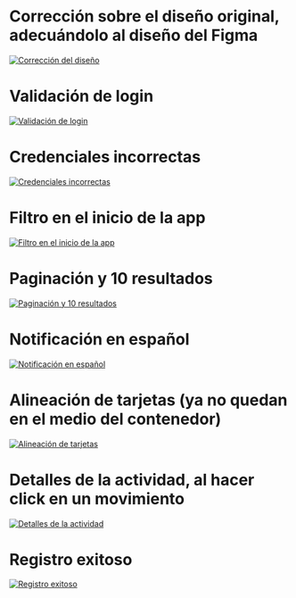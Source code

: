 # Corrección sobre el diseño original, adecuándolo al diseño del Figma
[![Corrección del diseño](https://iili.io/dDSBDBV.md.jpg)](https://freeimage.host/i/dDSBDBV)

# Validación de login
[![Validación de login](https://iili.io/dDSoY79.md.jpg)](https://freeimage.host/i/dDSoY79)

# Credenciales incorrectas
[![Credenciales incorrectas](https://iili.io/dDSIKgV.md.jpg)](https://freeimage.host/i/dDSIKgV)

# Filtro en el inicio de la app
[![Filtro en el inicio de la app](https://iili.io/dDSACeS.md.jpg)](https://freeimage.host/i/dDSACeS)

# Paginación y 10 resultados
[![Paginación y 10 resultados](https://iili.io/dDS5Cx9.md.jpg)](https://freeimage.host/i/dDS5Cx9)

# Notificación en español
[![Notificación en español](https://iili.io/dDS1VEP.md.jpg)](https://freeimage.host/i/dDS1VEP)

# Alineación de tarjetas (ya no quedan en el medio del contenedor)
[![Alineación de tarjetas](https://iili.io/dDSMJhx.md.jpg)](https://freeimage.host/i/dDSMJhx)

# Detalles de la actividad, al hacer click en un movimiento
[![Detalles de la actividad](https://iili.io/dDUn5Is.md.jpg)](https://freeimage.host/i/dDUn5Is)

# Registro exitoso
[![Registro exitoso](https://iili.io/dDUAnwP.md.jpg)](https://freeimage.host/i/dDUAnwP)
